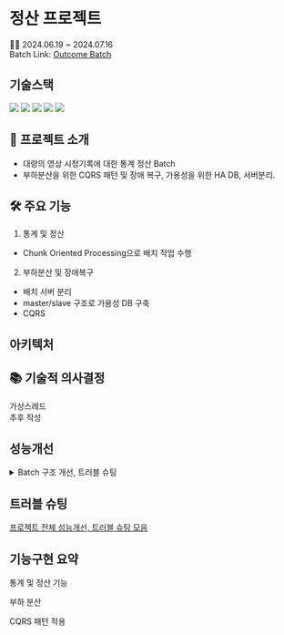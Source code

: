 # 정산 프로젝트
🧑‍💻 2024.06.19 ~ 2024.07.16   
Batch Link: [Outcome Batch](https://github.com/Bryan051/OutcomeBatch)
## 기술스택
<img src="https://img.shields.io/badge/Spring Boot-6DB33F?style=for-the-badge&logo=Spring Boot&logoColor=white"> <img src="https://img.shields.io/badge/MYSQL-4479A1?style=for-the-badge&logo=MYSQL&logoColor=white"> <img src="https://img.shields.io/badge/Docker-2496ED?style=for-the-badge&logo=Docker&logoColor=white"> <img src="https://img.shields.io/badge/Github Actions-2088FF?style=for-the-badge&logo=Github Actions&logoColor=white"> <img src="https://img.shields.io/badge/AWS EC2-FF9900?style=for-the-badge&logo=AWS EC2&logoColor=white">
## 🌱 프로젝트 소개
- 대량의 영상 시청기록에 대한 통계 정산 Batch
- 부하분산을 위한 CQRS 패턴 및 장애 복구, 가용성을 위한 HA DB, 서버분리.
## 🛠️ 주요 기능
1. 통계 및 정산
  - Chunk Oriented Processing으로 배치 작업 수행

2. 부하분산 및 장애복구
  - 배치 서버 분리
  - master/slave 구조로 가용성 DB 구축
  - CQRS

## 아키텍처

## 📚 기술적 의사결정
가상스레드   
추후 작성
## 성능개선
<details><summary>Batch 구조 개선, 트러블 슈팅</summary>
  1. reader(paging), processor, writer(chunk) 구조에서, video 를 읽어오고 processor 에서 videoview 를 조회해 count 하는 방식이다.</br>
  2. paging 으로 많은 데이터를 끊어서 가져오는게 reader 의 의의라면, 수만건이 쌓이는 videoview 를 대상으로 읽는게 나은 방법이 아닐까?</br>

  - N+1 문제가 발생.
  - processor 에서 join fetch를 한다면?
  - update 를 해야되는, 누적합을 고려할 테이블이 있으면 reader로 paging 해서 들고 와 계산 한 값에 또 계산하는 경우가 발생할 가능성이 있다.
    <details><summary>리팩토링</summary>
      1. 데이터 양과 서버의 메모리 용량에 따라 페이지 사이즈를 조절 해 Video 객체와 관련된 VideoView 목록을 모두 가져와 필터링하고 통계, 정산. (X)</br>
      2. 단일 책임 원칙을 유지한채 (reader 에서 video만) processor 에서 COUNT와 SUM으로 단일 결과를 반환하도록 한다.</br></br>
      - 배치(통계) 시간: ideo_view 3천만개/ 13분</br>   <img width="496" alt="image" src="https://github.com/user-attachments/assets/f34e8073-106b-49fa-82eb-1b9a6be9e02b"></br>
  배치 리팩토링:[Batch Refactoring](https://github.com/Bryan051/TIL/blob/main/OutcomeProject/Batch.md), N + 1 개선: [N+1](https://github.com/Bryan051/TIL/blob/main/OutcomeProject/Batch_N%2B1.md)
    </details>
</details>    

## 트러블 슈팅

[프로젝트 전체 성능개선, 트러블 슈팅 모음](https://github.com/Bryan051/TIL/tree/main/OutcomeProject)
## 기능구현 요약


통계 및 정산 기능

부하 분산

CQRS 패턴 적용
